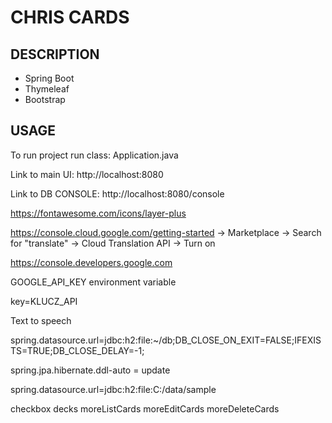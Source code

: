 CHRIS CARDS
===========


DESCRIPTION
-----------

- Spring Boot
- Thymeleaf
- Bootstrap
  

USAGE
-----

To run project run class: 
Application.java

Link to main UI:
http://localhost:8080

Link to DB CONSOLE:
http://localhost:8080/console

https://fontawesome.com/icons/layer-plus

https://console.cloud.google.com/getting-started -> Marketplace -> Search for "translate" -> Cloud Translation API -> Turn on

https://console.developers.google.com

GOOGLE_API_KEY environment variable

key=KLUCZ_API

Text to speech

spring.datasource.url=jdbc:h2:file:~/db;DB_CLOSE_ON_EXIT=FALSE;IFEXISTS=TRUE;DB_CLOSE_DELAY=-1;
 
spring.jpa.hibernate.ddl-auto = update

spring.datasource.url=jdbc:h2:file:C:/data/sample


checkbox decks
moreListCards
moreEditCards
moreDeleteCards